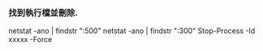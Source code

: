 
### 找到執行檔並刪除.
netstat -ano | findstr ":500" 
netstat -ano | findstr ":300" 
Stop-Process -Id xxxxx -Force 